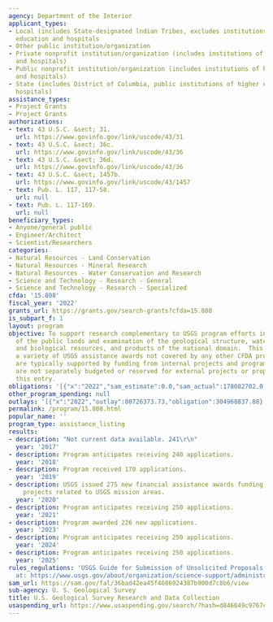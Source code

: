 ```yaml
---
agency: Department of the Interior
applicant_types:
- Local (includes State-designated lndian Tribes, excludes institutions of higher
  education and hospitals
- Other public institution/organization
- Private nonprofit institution/organization (includes institutions of higher education
  and hospitals)
- Public nonprofit institution/organization (includes institutions of higher education
  and hospitals)
- State (includes District of Columbia, public institutions of higher education and
  hospitals)
assistance_types:
- Project Grants
- Project Grants
authorizations:
- text: 43 U.S.C. &sect; 31.
  url: https://www.govinfo.gov/link/uscode/43/31
- text: 43 U.S.C. &sect; 36c.
  url: https://www.govinfo.gov/link/uscode/43/36
- text: 43 U.S.C. &sect; 36d.
  url: https://www.govinfo.gov/link/uscode/43/36
- text: 43 U.S.C. &sect; 1457b.
  url: https://www.govinfo.gov/link/uscode/43/1457
- text: Pub. L. 117, 117-58.
  url: null
- text: Pub. L. 117-169.
  url: null
beneficiary_types:
- Anyone/general public
- Engineer/Architect
- Scientist/Researchers
categories:
- Natural Resources - Land Conservation
- Natural Resources - Mineral Research
- Natural Resources - Water Conservation and Research
- Science and Technology - Research - General
- Science and Technology - Research - Specialized
cfda: '15.808'
fiscal_year: '2022'
grants_url: https://grants.gov/search-grants?cfda=15.808
is_subpart_f: 1
layout: program
objective: To support research complementary to USGS program efforts in classification
  of the public lands and examination of the geological structure, water, mineral,
  and biological resources, and products of the national domain.  This entry covers
  a variety of USGS assistance awards not covered by any other CFDA program entries.  Awards
  are typically supported by funding from internal projects and programs, and funds
  are not separately budgeted or reserved for external projects or proposals under
  this entry.
obligations: '[{"x":"2022","sam_estimate":0.0,"sam_actual":178082702.0,"usa_spending_actual":91970717.29},{"x":"2023","sam_estimate":0.0,"sam_actual":278968206.0,"usa_spending_actual":279111204.32},{"x":"2024","sam_estimate":200000000.0,"sam_actual":0.0,"usa_spending_actual":125551978.79}]'
other_program_spending: null
outlays: '[{"x":"2022","outlay":80726373.73,"obligation":304968837.88},{"x":"2023","outlay":18071378.34,"obligation":41853627.21},{"x":"2024","outlay":4686053.33,"obligation":46350689.82}]'
permalink: /program/15.808.html
popular_name: ''
program_type: assistance_listing
results:
- description: "Not current data available. 241\r\n"
  year: '2017'
- description: Program anticipates receiving 240 applications.
  year: '2018'
- description: Program received 170 applications.
  year: '2019'
- description: USGS issued 275 new financial assistance awards funding a variety of
    projects related to USGS mission areas.
  year: '2020'
- description: Program anticipates receiving 250 applications.
  year: '2021'
- description: Program awarded 226 new applications.
  year: '2023'
- description: Program anticipates receiving 250 applications.
  year: '2024'
- description: Program anticipates receiving 250 applications.
  year: '2025'
rules_regulations: 'USGS Guide for Submission of Unsolicited Proposals is available
  at: https://www.usgs.gov/about/organization/science-support/administration/office-acquisition-and-grants/guide-submitting'
sam_url: https://sam.gov/fal/36bad42ea45f4686924387b900d7c8b6/view
sub-agency: U. S. Geological Survey
title: U.S. Geological Survey Research and Data Collection
usaspending_url: https://www.usaspending.gov/search/?hash=d846049c9767c1f773b64fdba9fbe966
---
```

